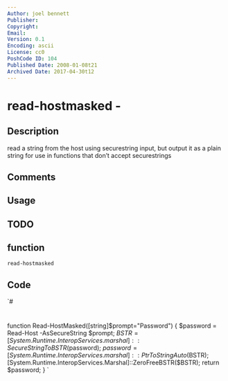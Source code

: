 ```yaml
---
Author: joel bennett
Publisher: 
Copyright: 
Email: 
Version: 0.1
Encoding: ascii
License: cc0
PoshCode ID: 104
Published Date: 2008-01-08t21
Archived Date: 2017-04-30t12
---
```


# read-hostmasked - 

## Description

read a string from the host using securestring input, but output it as a plain string for use in functions that don’t accept securestrings

## Comments



## Usage



## TODO



## function

`read-hostmasked`

## Code

`#
 #
 function Read-HostMasked([string]$prompt="Password") {
   $password = Read-Host -AsSecureString $prompt; 
   $BSTR = [System.Runtime.InteropServices.marshal]::SecureStringToBSTR($password);
   $password = [System.Runtime.InteropServices.marshal]::PtrToStringAuto($BSTR);
   [System.Runtime.InteropServices.Marshal]::ZeroFreeBSTR($BSTR);
   return $password;
 }
`

